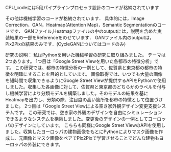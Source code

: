 CPU_codeには5段パイプラインプロセッサ設計のコードが格納されています

その他は機械学習のコードが格納されています．
具体的には，Image Correction，GAN，Heatmap(Attention Map)，Semantic Segmentationのコードです．
GANファイル,Heatmapファイルの中のoutputには，説明を含めた実装結果の一部をReferenceをのせています．
GANファイル内のoutputは，Pix2Pixの結果のみです．(CycleGANについてはコードのみ)

研究の説明：
私はPythonを用いた機械学習の研究に取り組みました。
テーマは2つあります。
1つ目は「Google Street Viewを用いた各都市の特徴分析」です。
この研究では、都市の特徴分析の一例として、佐賀県と東京都の都市の特徴を明確にすることを目的としています。
画像取得では、いつでも大量の画像を短時間で収集できるようにGoogle Street Viewが提供するAPIをPythonで使用しました。収集した各画像に対して、佐賀県と東京都のどちらかのラベルを付与し機械学習により分類モデルを構築しました。そのモデルの結果を基にHeatmapを出力し、分類の際、注目度の高い箇所を都市の特徴として位置づけました。
2つ目は「Google Street Viewによる空き家外観デザイン変更支援システムです。
この研究では、空き家の外観のデザインを自由にシミュレーションできるようなシステムを構築しました。変更後のデザインの一例としてヨーロッパのデザインにしています。
こちらも同様にGoogle Street ViewのAPIを使用しました。収集したヨーロッパの建物画像をもとにPythonによりマスク画像を作成し、元画像とマスク画像をペアでPix2Pixで学習させることでどんな建物もヨーロッパの外装にできます。



